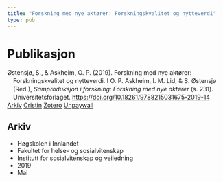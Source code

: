 ```yaml
---
title: "Forskning med nye aktører: Forskningskvalitet og nytteverdi"
type: pub
---
```

<h1>Publikasjon</h1>
<article id="csl-bib-container-B8T2QHFJ" class="csl-bib-container">
  <div class="csl-bib-body" style="line-height: 1.35; padding-left: 1em; text-indent:-1em;">
  <div class="csl-entry">&#xD8;stensj&#xF8;, S., &amp; Askheim, O. P. (2019). Forskning med nye akt&#xF8;rer: Forskningskvalitet og nytteverdi. I O. P. Askheim, I. M. Lid, &amp; S. &#xD8;stensj&#xF8; (Red.), <i>Samproduksjon i forskning: Forskning med nye akt&#xF8;rer</i> (s. 231). Universitetsforlaget. <a href="https://doi.org/10.18261/9788215031675-2019-14">https://doi.org/10.18261/9788215031675-2019-14</a></div>
</div>
  <div class="csl-bib-buttons">
    <a href="#taxonomy-article-B8T2QHFJ" class="csl-bib-button">Arkiv</a>
    <a href="https://app.cristin.no/results/show.jsf?id=1695964" alt="Cristin URL" class="csl-bib-button">Cristin</a>
    <a href="http://zotero.org/groups/5022929/items/B8T2QHFJ" alt="Zotero URL" class="csl-bib-button">Zotero</a>
    <a href="https://www.idunn.no/file/pdf/67122958/13_forskning_med_nye_aktoerer_forskningskvalitet_og_nytte.pdf" class="csl-bib-button">Unpaywall</a>
  </div>
  <div id="csl-bib-meta-container-B8T2QHFJ"></div>
</article>
<div id="csl-bib-meta-B8T2QHFJ" class="csl-bib-meta">
  <article id="taxonomy-article-B8T2QHFJ" class="taxonomy-article">
    <h1>Arkiv</h1>
    <ul>
      <li>Høgskolen i Innlandet</li>
      <li>Fakultet for helse- og sosialvitenskap</li>
      <li>Institutt for sosialvitenskap og veiledning</li>
      <li>2019</li>
      <li>Mai</li>
    </ul>
  </article>
</div>
